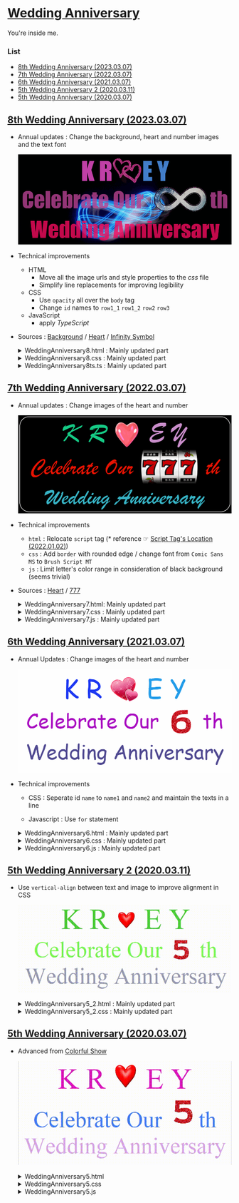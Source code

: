# [Wedding Anniversary](../README.md#wedding-anniversary)

You're inside me.


### List

- [8th Wedding Anniversary (2023.03.07)](#8th-wedding-anniversary-20230307)
- [7th Wedding Anniversary (2022.03.07)](#7th-wedding-anniversary-20220307)
- [6th Wedding Anniversary (2021.03.07)](#6th-wedding-anniversary-20210307)
- [5th Wedding Anniversary 2 (2020.03.11)](#5th-wedding-anniversary-2-20200311)
- [5th Wedding Anniversary (2020.03.07)](#5th-wedding-anniversary-20200307)


## [8th Wedding Anniversary (2023.03.07)](#list)

- Annual updates : Change the background, heart and number images and the text font

  ![Wedding Anniversary 8](./Images/WeddingAnniversary8.gif)

- Technical improvements
  - HTML
    - Move all the image urls and style properties to the *css* file
    - Simplify line replacements for improving legibility
  - CSS
    - Use `opacity` all over the `body` tag
    - Change `id` names to `row1_1` `row1_2` `row2` `row3`
  - JavaScript
    - apply *TypeScript*

- Sources :
  [Background](https://steamuserimages-a.akamaihd.net/ugc/88226491225119785/A926E8C91408FF20719AA8781EDB10ADF9BF7626/) /
  [Heart](https://i.pinimg.com/originals/38/a4/69/38a469ce87cd9702d0bea43478ad4df0.gif) /
  [Infinity Symbol](https://thumbs.gfycat.com/OrneryUnluckyAngwantibo-max-1mb.gif)

  <details>
    <summary>WeddingAnniversary8.html : Mainly updated part</summary>

  ```html
  ……

  <body>
      <div id='row1_1'>K R<img/></div>
      <div id='row1_2'>E Y</div>
      <div id='row2'>Celebrate Our <img/>th</div>
      <div id='row3'>Wedding Anniversary</div>
  </body>

  ……
  ```
  </details>
  <details>
    <summary>WeddingAnniversary8.css : Mainly updated part</summary>

  ```css
  body {
      text-align: center;

      max-width: 2880;
      max-height: 1440;

      font-family: fantasy, Times, serif;
      opacity: 0.8;

      /* background-color: black; */
      background-image: url("https://steamuserimages-a.akamaihd.net/ugc/88226491225119785/A926E8C91408FF20719AA8781EDB10ADF9BF7626/");
      background-size : 100%;

      /* border: 2px solid antiquewhite; */
      /* border-radius: 40px; */
  }
  ```
  ```css
  #row1_1 img {
      content: url("https://i.pinimg.com/originals/38/a4/69/38a469ce87cd9702d0bea43478ad4df0.gif");
      vertical-align: -10px;
      width: 130px;
      height: auto;
      opacity: 1;
  }
  ```
  ```css
  #row2 img {
      content: url("https://thumbs.gfycat.com/OrneryUnluckyAngwantibo-max-1mb.gif");
      vertical-align: -35px;
      width: 280px;
      height: auto;
      object-fit: none;
      opacity: 1;
  }
  ```
  </details>
  <details>
    <summary>WeddingAnniversary8ts.ts : Mainly updated part</summary>

  ```ts
  function changeColor()
  {
      const randNumDec = [];                                                          // for containing random numbers decimally
      const randNumHex = [];                                                          // for containing converted numbers hexdecimally
      const cssIdList = ["name1", "name2", "chameleon1", "chameleon2"];               // css id list to change colors

      for (let i = 0; i < 4 ; i++)
      {
          ……
          document.getElementById(cssIdList[i]).style.color = '#' + randNumHex[i];    // style-color requires #XXXXXX
      }
  }

  ……
  ```
  </details>


## [7th Wedding Anniversary (2022.03.07)](#list)

- Annual updates : Change images of the heart and number

  ![Wedding Anniversary 7](./Images/WeddingAnniversary7.gif)

- Technical improvements
  - `html` : Relocate `script` tag (* reference ☞ [Script Tag's Location (2022.01.02)](#script-tags-location-20220102))
  - `css` : Add `border` with rounded edge / change font from `Comic Sans MS` to `Brush Script MT`
  - `js` : Limit letter's color range in consideration of black background (seems trivial)

- Sources :
  [Heart](https://www.pinterest.co.kr/pin/301881981279040326/) /
  [777](https://tenor.com/view/jackpot-slot-machine-777-lucky-gif-12992912)

  <details>
    <summary>WeddingAnniversary7.html: Mainly updated part</summary>

  ```html
  <head>
      ……
      <script defer src="WeddingAnniversary7.js"></script>
  </head>
  ```
  </details>
  <details>
    <summary>WeddingAnniversary7.css : Mainly updated part</summary>

  ```css
  body {
      ……
      border: 2px solid white;
      border-radius: 40px;
  }
  ```
  ```css
  #name1 {
      ……
      font-family: "Brush Script MT", "Comic Sans MS", Times, serif;
      ……
  }
  ```
  </details>
  <details>
    <summary>WeddingAnniversary7.js : Mainly updated part</summary>

  ```js
  ……
          do                                                                          // to avoid black letters on the black background
          {
              randNumDec[i] = Math.floor(Math.random() * Math.pow(256, 3));           // generate RGB color (decimal)
              console.log(i, randNumDec[i]);                                          // test : ok
          }
          while (randNumDec[i] == 16777216);                                          // 256^3 = 16777216
  ……
  ```
  </details>


## [6th Wedding Anniversary (2021.03.07)](#list)

- Annual Updates : Change images of the heart and number

  ![Wedding Anniversary 6](./Images/WeddingAnniversary6.gif)

- Technical improvements

  - CSS : Seperate id `name` to `name1` and `name2` and maintain the texts in a line

  - Javascript : Use `for` statement

  <details>
    <summary>WeddingAnniversary6.html : Mainly updated part</summary>

  ```html
      <div id='name1' style="display:inline">
          K R
          <div id='heart' style="display:inline">
              <img src="heart2.gif">
          </div>
      </div>
      <div id='name2' style="display:inline">
          E Y
      </div>
  ```
  </details>
  <details>
    <summary>WeddingAnniversary6.css : Mainly updated part</summary>

  ```css
  body {
      text-align: center;
  }

  #name1 {
  ……
      font-family: "Comic Sans MS", Times, serif;
  ……
  }
  ```
  </details>
  <details>
    <summary>WeddingAnniversary6.js : Mainly updated part</summary>

  ```js
  function changeColor() {

      const randNumDec = [];     // for containing random numbers decimally
      const randNumHex = [];     // for containing converted numbers hexdecimally
      const cssIdList = ["name1", "name2", "chameleon1", "chameleon2"]; // css id list to change colors

      for (let i = 0; i < 4 ; i++) {
          randNumDec[i] = Math.floor(Math.random() * Math.pow(256, 3)); // generate RGB color (decimal)
          randNumHex[i] = randNumDec[i].toString(16); // turn to the hexdecimal
          document.getElementById(cssIdList[i]).style.color = '#' + randNumHex[i]; // style-color requires #XXXXXX
      }

  }

  setInterval(changeColor, 500);
  ```
  </details>


## [5th Wedding Anniversary 2 (2020.03.11)](#list)

- Use `vertical-align` between text and image to improve alignment in CSS

  ![Wedding Anniversary 5 - 2](./Images/WeddingAnniversary5_2.gif)

  </details>
  <details>
    <summary>WeddingAnniversary5_2.html : Mainly updated part</summary>

  ```html
      <div id='name'>
          K R
          <div id='heart'>
              <img src="heart.gif">
          </div>
          E Y
      </div>
      <div id='chameleon1'>
          Celebrate Our
          <div id='year'>
              <img src="5.gif">
          </div>
          th
      </div>
  ```
  </details>
  <details>
    <summary>WeddingAnniversary5_2.css : Mainly updated part</summary>

  ```css
  #heart {
      display: inline;
  }
  #heart img {
      width: 80px;
      height: auto;
  }

  #year {
      display: inline;
  }
  #year img {
      vertical-align: -20px;
      width: 100px;
      height: auto;
  }
  ```
  </details>


## [5th Wedding Anniversary (2020.03.07)](#list)

- Advanced from [Colorful Show](https://github.com/kimpro82/MyPractice/tree/master/Web#colorful-show-20200304)

  ![Wedding Anniversary](./Images/WeddingAnniversary5.gif)


  <details>
    <summary>WeddingAnniversary5.html</summary>

  ```html
  <!DOCTYPE html>

  <html>

  <head>
      <meta charset="EUC-KR">
      <title>Wedding Anniversary 5</title>
      <link rel="stylesheet" href="WeddingAnniversary5.css">
  </head>

  <body>
      <div id='name'>
          K R <img src="https://thumbs.gfycat.com/ZigzagJauntyHapuku-small.gif"  height="70" width="70"> E Y
      </div>
      <div id='chameleon1'>
          Celebrate Our <img src="https://media.giphy.com/media/jQWTJf2Ch2ANz2DdqU/giphy.gif"  height="80" width="80">th
      </div>
      <div id='chameleon2'>
          Wedding Anniversary
      </div>

      <script src="WeddingAnniversary5.js">
      </script> 
  </body>

  </html>
  ```
  </details>
  <details>
    <summary>WeddingAnniversary5.css</summary>

  ```css
  @charset "EUC-KR";

  #name {
      text-align: center;
      font-family: "Times New Roman", Times, serif;
      font-size: 450%;
  }

  #chameleon1 {
      text-align: center;
      font-family: "Times New Roman", Times, serif;
      font-size: 400%;
  }

  #chameleon2 {
      text-align: center;
      font-family: "Times New Roman", Times, serif;
      font-size: 400%;
  }
  ```
  </details>
  <details>
    <summary>WeddingAnniversary5.js</summary>

  ```js
  function changeColor() {
      randNumDec1 = Math.floor(Math.random() * Math.pow(256, 3));
      randNumDec2 = Math.floor(Math.random() * Math.pow(256, 3));
      randNumDec3 = Math.floor(Math.random() * Math.pow(256, 3));
      
      randNumHex1 = randNumDec1.toString(16);
      randNumHex2 = randNumDec2.toString(16);
      randNumHex3 = randNumDec3.toString(16);

      document.getElementById('name').style.color = '#' + randNumHex1;
      document.getElementById('chameleon1').style.color = '#' + randNumHex2;
      document.getElementById('chameleon2').style.color = '#' + randNumHex3;
  }

  setInterval(changeColor, 500);
  ```
  </details>